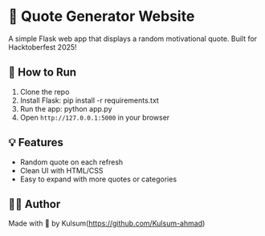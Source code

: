 # 🌟 Quote Generator Website

A simple Flask web app that displays a random motivational quote. Built for Hacktoberfest 2025!

## 🚀 How to Run

1. Clone the repo
2. Install Flask: pip install -r requirements.txt
3. Run the app: python app.py
4. Open `http://127.0.0.1:5000` in your browser

## 💡 Features

- Random quote on each refresh
- Clean UI with HTML/CSS
- Easy to expand with more quotes or categories

## 🙋‍♀️ Author

Made with 💜 by Kulsum(https://github.com/Kulsum-ahmad)
